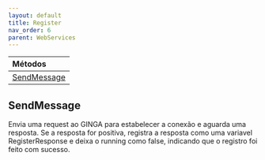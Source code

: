 ```yaml
---
layout: default
title: Register
nav_order: 6
parent: WebServices
---
```


| Métodos       |
|:-------------|
| [SendMessage](#SendMessage)| 

## SendMessage
Envia uma request ao GINGA para estabelecer a conexão e aguarda uma resposta. Se a resposta for positiva, registra a resposta como uma variavel RegisterResponse e deixa o running como false, indicando que o registro foi feito com sucesso.